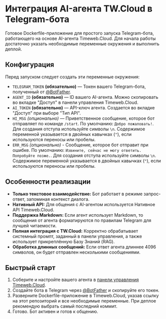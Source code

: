 # Интеграция AI-агента TW.Cloud в Telegram-бота

Готовое Dockerfile-приложение для простого запуска Telegram-бота, работающего на основе AI-агента Timeweb.Cloud. Для начала работы достаточно указать необходимые переменные окружения и выполнить деплой.

## Конфигурация

Перед запуском следует создать эти переменные окружения:

*   `TELEGRAM_TOKEN` **(обязательно)** — Токен вашего Telegram-бота, полученный от [@BotFather](https://t.me/BotFather).
*   `AGENT_ID` **(обязательно)** — ID вашего AI-агента. Можно скопировать во вкладке "Доступ" в панели управления Timeweb.Cloud.
*   `AI_TOKEN` **(обязательно)** — API-ключ агента. Создается во вкладке "Доступ" при выборе "Тип API".
*   `HI_MSG` *(опционально)* — Приветственное сообщение, которое бот отправляет по команде `/start`. По умолчанию: `Добро пожаловать!`. Для создания отступа используйте символы `\n`. Содержимое переменной указывается в двойных кавычках (`"`), если используются переносы или пробелы.
*   `ERR_MSG` *(опционально)* - Сообщение, которое бот отправит при ошибке. По умолчанию: `Извините, сейчас не могу ответить. Попробуйте позже.`. Для создания отступа используйте символы `\n`. Содержимое переменной указывается в двойных кавычках (`"`), если используются переносы или пробелы.

## Особенности реализации

*   **Только текстовое взаимодействие:** Бот работает в режиме запрос-ответ, запоминая контекст диалога.
*   **Нативный API:** Для общения с AI-агентом используется Нативное API Timeweb.Cloud.
*   **Поддержка Markdown:** Если агент использует Markdown, то сообщения от агента форматируются по правилам Telegram для лучшей читаемости.
*   **Полная интеграция с TW.Cloud:** Корректно обрабатывает системный промпт, заданный в панели управления, а также использует прикреплённую Базу Знаний (RAG).
*   **Обработка длинных сообщений:** Если ответ агента длиннее 4096 символов, он будет отправлен несколькими сообщениями.

## Быстрый старт

1.  Соберите и настройте вашего агента в [панели управления Timeweb.Cloud](https://timeweb.cloud/my/cloud-ai/agents).
2.  Создайте бота в Telegram через [@BotFather](https://t.me/BotFather) и скопируйте его токен.
3.  Разверните Dockerfile-приложение в Timeweb.Cloud, указав ссылку на этот репозиторий и все необходимые переменные. При деплое рекомендую выбрать самый последний коммит. 
4.  Готово. Бот активен и готов к общению.
